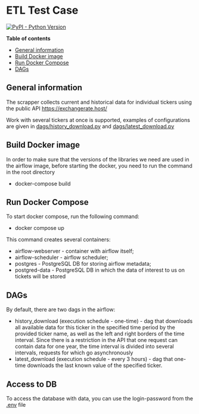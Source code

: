 # ETL Test Case

[![PyPI - Python Version](https://img.shields.io/pypi/pyversions/apache-airflow.svg)](https://pypi.org/project/apache-airflow/)

**Table of contents**

- [General information](#general-information)
- [Build Docker image](#build-docker-image)
- [Run Docker Compose](#run-docker-compose)
- [DAGs](#dags)

<!-- END doctoc generated TOC please keep comment here to allow auto update -->

## General information
The scrapper collects current and historical data for individual tickers using the public API https://exchangerate.host/

Work with several tickers at once is supported, examples of configurations are given in [dags/history_download.py](https://github.com/arwshkin/etl_test_case_btc/blob/main/dags/history_download.py#L20) and [dags/latest_download.py](https://github.com/arwshkin/etl_test_case_btc/blob/main/dags/latest_download.py#L19)

## Build Docker image

In order to make sure that the versions of the libraries we need are used in the airflow image, before starting the docker, you need to run the command in the root directory

- docker-compose build

## Run Docker Compose

To start docker compose, run the following command:

- docker compose up

This command creates several containers:
- airflow-webserver - container with airflow itself;
- airflow-scheduler - airflow scheduler;
- postgres - PostgreSQL DB for storing airflow metadata;
- postgred-data - PostgreSQL DB in which the data of interest to us on tickets will be stored

## DAGs

By default, there are two dags in the airflow:
- history_download (execution schedule - one-time) - dag that downloads all available data for this ticker in the specified time period by the provided ticker name, as well as the left and right borders of the time interval. Since there is a restriction in the API that one request can contain data for one year, the time interval is divided into several intervals, requests for which go asynchronously
- latest_download (execution schedule - every 3 hours) - dag that one-time downloads the last known value of the specified ticker.

## Access to DB

To access the database with data, you can use the login-password from the [.env](https://github.com/arwshkin/etl_test_case_btc/blob/main/.env#L24) file